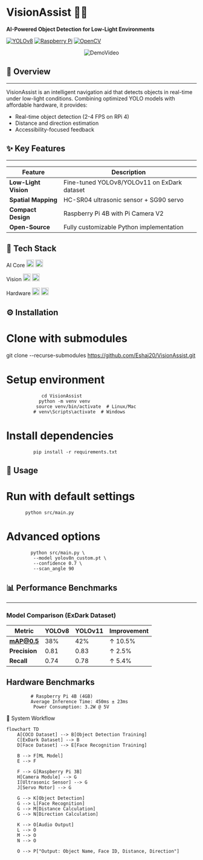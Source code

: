 # VisionAssist 🌙✨  
**AI-Powered Object Detection for Low-Light Environments**

[![YOLOv8](https://img.shields.io/badge/YOLOv8-00FFFF?style=flat)](https://ultralytics.com/yolov8)
[![Raspberry Pi](https://img.shields.io/badge/Raspberry_Pi-C51A4A?logo=raspberrypi)](https://www.raspberrypi.com/)
[![OpenCV](https://img.shields.io/badge/OpenCV-5C3EE8?logo=opencv)](https://opencv.org/)

<div align="center">
  <img src="https://github.com/Eshaj20/Vission-Assist/blob/master/video.mp4" alt="DemoVideo">
</div>

## 📌 Overview
-----------------------------------------------------------------------------------------------------------------------------------
VisionAssist is an intelligent navigation aid that detects objects in real-time under low-light conditions. Combining optimized YOLO models with affordable hardware, it provides:
- Real-time object detection (2-4 FPS on RPi 4)
- Distance and direction estimation
- Accessibility-focused feedback

## ✨ Key Features
--------------------------------------------------------------------------------------------------------------------------
| Feature | Description |
|---------|-------------|
| **Low-Light Vision** | Fine-tuned YOLOv8/YOLOv11 on ExDark dataset |
| **Spatial Mapping** | HC-SR04 ultrasonic sensor + SG90 servo |
| **Compact Design** | Raspberry Pi 4B with Pi Camera V2 |
| **Open-Source** | Fully customizable Python implementation |

🧰 Tech Stack
----------------------------------------------------------------------------------------------------------------------------------
AI Core
<img src="https://img.shields.io/badge/PyTorch-EE4C2C?logo=pytorch" height="20"> <img src="https://img.shields.io/badge/TensorFlow-FF6F00?logo=tensorflow" height="20">

Vision
<img src="https://img.shields.io/badge/OpenCV-5C3EE8?logo=opencv" height="20"> <img src="https://img.shields.io/badge/Python-3776AB?logo=python" height="20">

Hardware
<img src="https://img.shields.io/badge/RPi.GPIO-A22846" height="20"> <img src="https://img.shields.io/badge/Picamera2-003366" height="20">

⚙️ Installation
---------------------------------------------------------------------------------------------------------------------------------------
# Clone with submodules
git clone --recurse-submodules https://github.com/Eshaj20/VisionAssist.git

# Setup environment
                 cd VisionAssist
                python -m venv venv
               source venv/bin/activate  # Linux/Mac
              # venv\Scripts\activate  # Windows

# Install dependencies
              pip install -r requirements.txt

🚀 Usage
-----------------------------------------------------------------------------------------------------

# Run with default settings
           python src/main.py

# Advanced options
             python src/main.py \
              --model yolov8n_custom.pt \
              --confidence 0.7 \
              --scan_angle 90

## 📊 Performance Benchmarks
-----------------------------------------------------------------------------------------------------------

### Model Comparison (ExDark Dataset)
| Metric        | YOLOv8 | YOLOv11 | Improvement |
|--------------|--------|---------|-------------|
| **mAP@0.5**  | 38%    | 42%     | ↑ 10.5%     |
| **Precision** | 0.81   | 0.83    | ↑ 2.5%      |
| **Recall**   | 0.74   | 0.78    | ↑ 5.4%      |


Hardware Benchmarks
--------------------------------------------------------------------------

             # Raspberry Pi 4B (4GB)
             Average Inference Time: 450ms ± 23ms
              Power Consumption: 3.2W @ 5V

 🔄 System Workflow

```mermaid
flowchart TD
    A[COCO Dataset] --> B[Object Detection Training]
    C[ExDark Dataset] --> B
    D[Face Dataset] --> E[Face Recognition Training]
    
    B --> F[ML Model]
    E --> F
    
    F --> G[Raspberry Pi 3B]
    H[Camera Module] --> G
    I[Ultrasonic Sensor] --> G
    J[Servo Motor] --> G
    
    G --> K[Object Detection]
    G --> L[Face Recognition]
    G --> M[Distance Calculation]
    G --> N[Direction Calculation]
    
    K --> O[Audio Output]
    L --> O
    M --> O
    N --> O
    
    O --> P["Output: Object Name, Face ID, Distance, Direction"]
